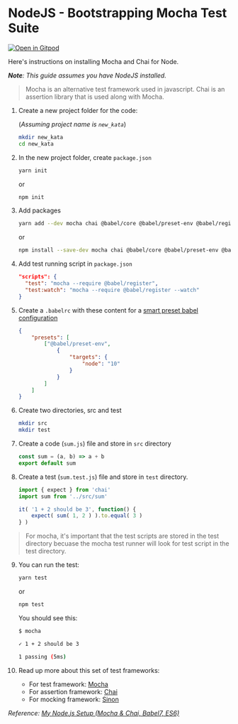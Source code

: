 # NodeJS - Bootstrapping Mocha Test Suite

[![Open in Gitpod](https://gitpod.io/button/open-in-gitpod.svg)](https://gitpod.io/#https://github.com/tdd-workshops/tdd-lab-nodejs-jest)

Here's instructions on installing Mocha and Chai for Node.

*__Note__: This guide assumes you have NodeJS installed.*

> Mocha is an alternative test framework used in javascript.
> Chai is an assertion library that is used along with Mocha.

1. Create a new project folder for the code:

	(*Assuming project name is `new_kata`*)

	```bash
	mkdir new_kata
	cd new_kata
	```

2. In the new project folder, create `package.json`

	```bash
	yarn init
	```

	or

	```bash
	npm init
	```

3. Add packages

	```bash
	yarn add --dev mocha chai @babel/core @babel/preset-env @babel/register
	```

	or

	```bash
	npm install --save-dev mocha chai @babel/core @babel/preset-env @babel/register
	```

4. Add test running script in `package.json`

	```json
	"scripts": {
	  "test": "mocha --require @babel/register",
	  "test:watch": "mocha --require @babel/register --watch"
	}
	```

5. Create a `.babelrc` with these content for a [smart preset babel configuration][babel-preset-env]

	```json
	{
		"presets": [
			["@babel/preset-env",
				{
					"targets": {
						"node": "10"
					}
				}
			]
		]
	}
	```

6. Create two directories, src and test

	```bash
	mkdir src
	mkdir test
	```

7. Create a code (`sum.js`) file and store in `src` directory

	```javascript
	const sum = (a, b) => a + b
	export default sum
	```

8. Create a test (`sum.test.js`) file and store in `test` directory.

	```javascript
	import { expect } from 'chai'
	import sum from '../src/sum'

	it( '1 + 2 should be 3', function() {
		expect( sum( 1, 2 ) ).to.equal( 3 )
	} )
	```
> For mocha, it's important that the test scripts are stored in the test directory becuase
> the mocha test runner will look for test script in the test directory.

9. You can run the test:

	```bash
	yarn test
	```

	or

	```bash
	npm test
	```

	You should see this:

	```bash
	$ mocha

	✓ 1 + 2 should be 3

	1 passing (5ms)
	```

10. Read up more about this set of test frameworks:

	* For test framework: [Mocha](https://mochajs.org/)
	* For assertion framework: [Chai](https://www.chaijs.com/)
	* For mocking framework: [Sinon](https://sinonjs.org/)

_Reference: [My Node.js Setup (Mocha & Chai, Babel7, ES6)](https://dev.to/bnorbertjs/my-nodejs-setup-mocha--chai-babel7-es6-43ei)_

[babel-preset-env]: https://babeljs.io/docs/en/babel-preset-env
